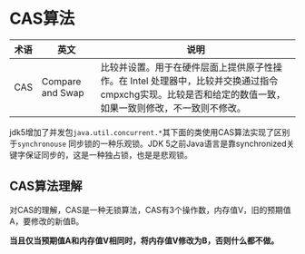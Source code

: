 # CAS算法

| 术语 | 英文             | 说明                                                         |
| ---- | ---------------- | ------------------------------------------------------------ |
| CAS  | Compare and Swap | 比较并设置。用于在硬件层面上提供原子性操作。在 Intel 处理器中，比较并交换通过指令cmpxchg实现。比较是否和给定的数值一致，如果一致则修改，不一致则不修改。 |

jdk5增加了并发包`java.util.concurrent.*`其下面的类使用CAS算法实现了区别于`synchronouse` 同步锁的一种乐观锁。JDK 5之前Java语言是靠synchronized关键字保证同步的，这是一种独占锁，也是是悲观锁。

## CAS算法理解

对CAS的理解，CAS是一种无锁算法，CAS有3个操作数，内存值V，旧的预期值A，要修改的新值B。

**当且仅当预期值A和内存值V相同时，将内存值V修改为B，否则什么都不做。**